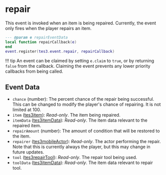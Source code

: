 <!---
	This file is autogenerated. Do not edit this file manually. Your changes will be ignored.
	More information: https://github.com/MWSE/MWSE/tree/master/docs
-->

# repair

This event is invoked when an item is being repaired. Currently, the event only fires when the player repairs an item.

```lua
--- @param e repairEventData
local function repairCallback(e)
end
event.register(tes3.event.repair, repairCallback)
```

!!! tip
	An event can be claimed by setting `e.claim` to `true`, or by returning `false` from the callback. Claiming the event prevents any lower priority callbacks from being called.

## Event Data

* `chance` (number): The percent chance of the repair being successful. This can be changed to modify the player's chance of repairing. It is not limited at 100.
* `item` ([tes3item](../../types/tes3item)): *Read-only*. The item being repaired.
* `itemData` ([tes3itemData](../../types/tes3itemData)): *Read-only*. The item data relevant to the repaired item.
* `repairAmount` (number): The amount of condition that will be restored to the item.
* `repairer` ([tes3mobileActor](../../types/tes3mobileActor)): *Read-only*. The actor performing the repair. Note that this is currently always the player, but this may change in future updates.
* `tool` ([tes3repairTool](../../types/tes3repairTool)): *Read-only*. The repair tool being used.
* `toolData` ([tes3itemData](../../types/tes3itemData)): *Read-only*. The item data relevant to repair tool.

